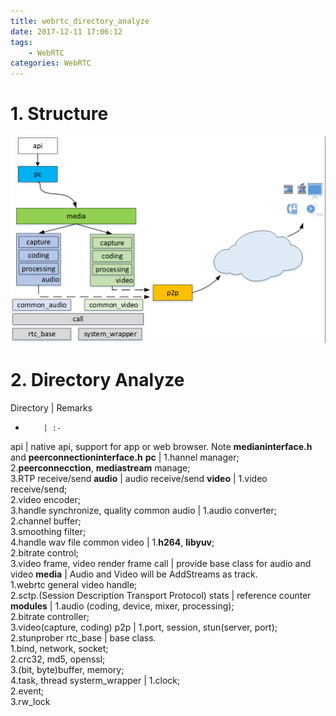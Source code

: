 ```yaml
---
title: webrtc_directory_analyze
date: 2017-12-11 17:06:12
tags:
	- WebRTC
categories: WebRTC
---
```


# 1. Structure
![](https://raw.githubusercontent.com/JShell07/images/master/webRTC/webrtc_call_flow.png)

<!-- more -->
# 2. Directory Analyze
Directory | Remarks
-         | :-
api       | native api, support for app or web browser. Note **medianinterface.h** and **peerconnectioninterface.h**
**pc**    | 1.hannel manager; <br>2.**peerconnecction**, **mediastream** manage; <br>3.RTP receive/send
**audio** | audio receive/send
**video** | 1.video receive/send; <br>2.video encoder;  <br>3.handle synchronize, quality
common audio | 1.audio converter; <br>2.channel buffer; <br>3.smoothing filter; <br>4.handle wav file
common video | 1.**h264**, **libyuv**; <br>2.bitrate control; <br>3.video frame, video render frame
call      | provide base class for audio and video
**media** | Audio and Video will be AddStreams as track. <br>1.webrtc general video handle; <br>2.sctp.(Session Description Transport Protocol)
stats     | reference counter
**modules** | 1.audio (coding, device, mixer, processing); <br>2.bitrate controller; <br>3.video(capture, coding)
p2p       | 1.port, session, stun(server, port); <br>2.stunprober
rtc_base  | base class. <br>1.bind, network, socket; <br>2.crc32, md5, openssl; <br>3.(bit, byte)buffer, memory; <br>4.task, thread
systerm_wrapper | 1.clock; <br>2.event; <br>3.rw_lock